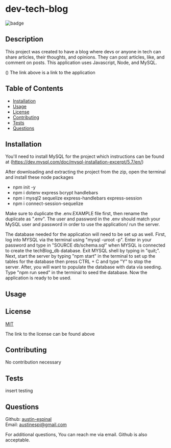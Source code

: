 # dev-tech-blog

  ![badge](https://img.shields.io/badge/license-MIT-green)
  

## Description 

This project was created to have a blog where devs or anyone in tech can share articles, their thoughts, and opinions. They can post articles, like, and comment on posts. This application uses Javascript, Node, and MySQL.

() 
The link above is a link to the application

## Table of Contents

* [Installation](#installation)
* [Usage](#usage)
* [License](#license)
* [Contributing](#contributing)
* [Tests](#tests)
* [Questions](#questions)

## Installation

You'll need to install MySQL for the project which instructions can be found at (https://dev.mysql.com/doc/mysql-installation-excerpt/5.7/en/)

After downloading and extracting the project from the zip, open the terminal and install these node packages

* npm init -y
* npm i dotenv express bcrypt handlebars
* npm i mysql2 sequelize express-handlebars express-session
* npm i connect-session-sequelize

Make sure to duplicate the .env.EXAMPLE file first, then rename the duplicate as ".env". The user and password in the .env should match your MySQL user and password in order to use the application/ run the server.

The database needed for the application will need to be set up as well. First, log into MYSQL via the terminal using "mysql -uroot -p". Enter in your password and type in "SOURCE db/schema.sql" when MYSQL is connected to create the techBlog_db database. Exit MYSQL shell by typing in "quit;". Next, start the server by typing "npm start" in the terminal to set up the tables for the database then press CTRL + C and type "Y" to stop the server. After, you will want to populate the database with data via seeding. Type "npm run seed" in the terminal to seed the database. Now the application is ready to be used.

## Usage 




## License  
  

  [MIT](https://choosealicense.com/licenses/mit/)
    
The link to the license can be found above  
  

## Contributing

No contribution necessary

## Tests

insert testing

## Questions

Github: [austin-espinal](https://github.com/austin-espinal)   
Email: [austinespi@gmail.com](mailto:austinespi@gmail.com)  

For additional questions, You can reach me via email. Github is also acceptable. 
